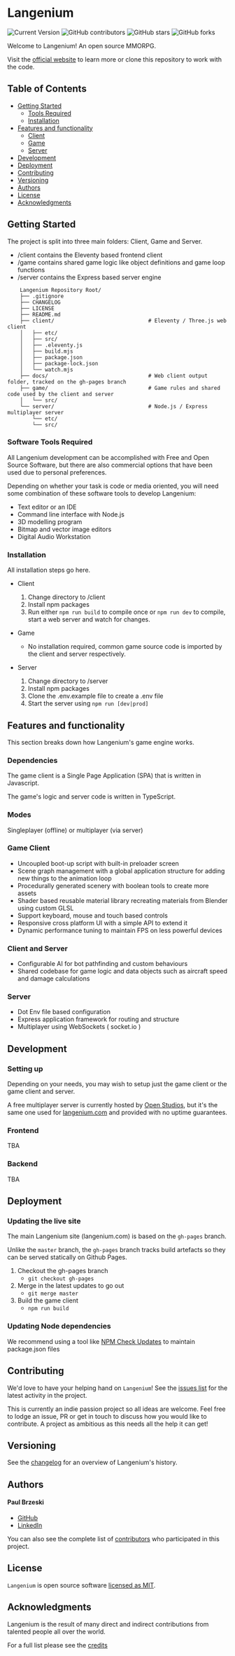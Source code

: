 # Langenium

![Current Version](https://img.shields.io/badge/version-v0.6-blue)
![GitHub contributors](https://img.shields.io/github/contributors/OpenStudiosCo/Langenium)
![GitHub stars](https://img.shields.io/github/stars/OpenStudiosCo/Langenium?style=social)
![GitHub forks](https://img.shields.io/github/forks/OpenStudiosCo/Langenium?style=social)

Welcome to Langenium! An open source MMORPG.

Visit the [official website](https://langenium.com) to learn more or clone this repository to work with the code.

## Table of Contents
- [Getting Started](#getting-started)
    - [Tools Required](#tools-required)
    - [Installation](#installation)
- [Features and functionality](#features-and-functionality)
    - [Client](#client)
    - [Game](#game)
    - [Server](#server)
- [Development](#development)
- [Deployment](#deployment)
- [Contributing](#contributing)
- [Versioning](#versioning)
- [Authors](#authors)
- [License](#license)
- [Acknowledgments](#acknowledgments)

## Getting Started

The project is split into three main folders: Client, Game and Server.
- /client contains the Eleventy based frontend client
- /game contains shared game logic like object definitions and game loop functions
- /server contains the Express based server engine

```
    Langenium Repository Root/
    ├── .gitignore
    ├── CHANGELOG
    ├── LICENSE
    ├── README.md
    ├── client/                              # Eleventy / Three.js web client
    │   ├── etc/
    │   ├── src/
    │   ├── .eleventy.js
    │   ├── build.mjs
    │   ├── package.json
    │   ├── package-lock.json
    │   └── watch.mjs
    ├── docs/                                # Web client output folder, tracked on the gh-pages branch
    ├── game/                                # Game rules and shared code used by the client and server
    │   └── src/
    └── server/                              # Node.js / Express multiplayer server
        └── etc/
        └── src/
```

### Software Tools Required

All Langenium development can be accomplished with Free and Open Source Software, but there are also commercial options that have been used due to personal preferences.

Depending on whether your task is code or media oriented, you will need some combination of these software tools to develop Langenium:

* Text editor or an IDE
* Command line interface with Node.js
* 3D modelling program
* Bitmap and vector image editors
* Digital Audio Workstation

### Installation

All installation steps go here.

* Client
    1. Change directory to /client
    2. Install npm packages
    3. Run either `npm run build` to compile once or `npm run dev` to compile, start a web server and watch for changes.

* Game
    * No installation required, common game source code is imported by the client and server respectively.

* Server
    1. Change directory to /server
    2. Install npm packages
    3. Clone the .env.example file to create a .env file
    4. Start the server using `npm run [dev|prod]`

## Features and functionality
This section breaks down how Langenium's game engine works.

### Dependencies
The game client is a Single Page Application (SPA) that is written in Javascript.

The game's logic and server code is written in TypeScript.

### Modes
Singleplayer (offline) or multiplayer (via server)

### Game Client
- Uncoupled boot-up script with built-in preloader screen
- Scene graph management with a global application structure for adding new things to the animation loop
- Procedurally generated scenery with boolean tools to create more assets
- Shader based reusable material library recreating materials from Blender using custom GLSL
- Support keyboard, mouse and touch based controls
- Responsive cross platform UI with a simple API to extend it
- Dynamic performance tuning to maintain FPS on less powerful devices

### Client and Server
- Configurable AI for bot pathfinding and custom behaviours
- Shared codebase for game logic and data objects such as aircraft speed and damage calculations

### Server
- Dot Env file based configuration
- Express application framework for routing and structure
- Multiplayer using WebSockets ( socket.io )

## Development

### Setting up

Depending on your needs, you may wish to setup just the game client or the game client and server.

A free multiplayer server is currently hosted by [Open Studios](https://github.com/OpenStudiosCo), but it's the same one used for [langenium.com](https://langenium.com) and provided with no uptime guarantees.

### Frontend

TBA

### Backend

TBA

## Deployment

### Updating the live site
The main Langenium site (langenium.com) is based on the `gh-pages` branch.

Unlike the `master` branch, the `gh-pages` branch tracks build artefacts so they can be served statically on Github Pages.

1. Checkout the gh-pages branch
    - `git checkout gh-pages`
2. Merge in the latest updates to go out
    - `git merge master`
3. Build the game client
    - `npm run build`

### Updating Node dependencies
We recommend using a tool like [NPM Check Updates](https://www.npmjs.com/package/npm-check-updates) to maintain package.json files 

## Contributing

We'd love to have your helping hand on `Langenium`! See the [issues list][issues] for the latest activity in the project.

This is currently an indie passion project so all ideas are welcome. Feel free to lodge an issue, PR or get in touch to discuss how you would like to contribute. A project as ambitious as this needs all the help it can get!

## Versioning

See the [changelog][changelog] for an overview of Langenium's history.

## Authors

#### Paul Brzeski
* [GitHub]
* [LinkedIn]

You can also see the complete list of [contributors][contributors] who participated in this project.

## License

`Langenium` is open source software [licensed as MIT][license].

## Acknowledgments

Langenium is the result of many direct and indirect contributions from talented people all over the world.

For a full list please see the [credits][credits]

[//]: # (HyperLinks)

[GitHub Repository]: https://github.com/OpenStudiosCo/Langenium
[Official Websiet]: https://langenium.com/

[GitHub]: https://github.com/paulbrzeski
[LinkedIn]: https://www.linkedin.com/in/paul-b-23620b209/

[contributors]: https://github.com/OpenStudiosCo/Langenium/contributors
[changelog]: https://github.com/OpenStudiosCo/Langenium/blob/master/CHANGELOG.md
[credits]: https://github.com/OpenStudiosCo/Langenium/blob/master/CREDITS.md
[license]: https://github.com/OpenStudiosCo/Langenium/blob/master/LICENSE
[issues]: https://github.com/OpenStudiosCo/Langenium/issues